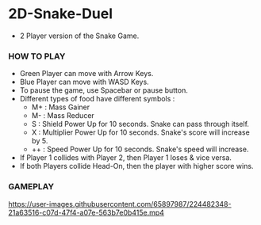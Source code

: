


# 2D-Snake-Duel
- 2 Player version of the Snake Game.

### HOW TO PLAY
 - Green Player can move with Arrow Keys.
 - Blue Player can move with WASD Keys.
 - To pause the game, use Spacebar or pause button.
 - Different types of food have different symbols :
   - M+  : Mass Gainer
   - M-  : Mass Reducer
   - S   : Shield Power Up for 10 seconds. Snake can pass through itself.
   - X   : Multiplier Power Up for 10 seconds. Snake's score will increase by 5.
   - ++  : Speed Power Up for 10 seconds. Snake's speed will increase.
 - If Player 1 collides with Player 2, then Player 1 loses & vice versa.
 - If both Players collide Head-On, then the player with higher score wins.
 
 
 ### GAMEPLAY
 https://user-images.githubusercontent.com/65897987/224482348-21a63516-c07d-47f4-a07e-563b7e0b415e.mp4
